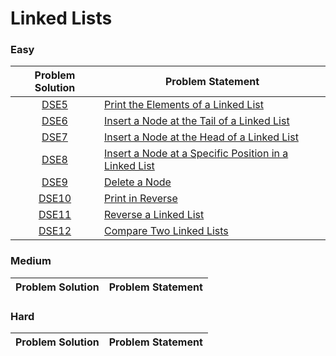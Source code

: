# Linked Lists

### Easy

| Problem Solution | Problem Statement                                       |
| :--------------: | ------------------------------------------------------- |
|      [DSE5]      | [Print the Elements of a Linked List]                   |
|      [DSE6]      | [Insert a Node at the Tail of a Linked List]            |
|      [DSE7]      | [Insert a Node at the Head of a Linked List]            |
|      [DSE8]      | [Insert a Node at a Specific Position in a Linked List] |
|      [DSE9]      | [Delete a Node]                                         |
|     [DSE10]      | [Print in Reverse]                                      |
|     [DSE11]      | [Reverse a Linked List]                                 |
|     [DSE12]      | [Compare Two Linked Lists]                              |

### Medium

| Problem Solution | Problem Statement |
| :--------------: | ----------------- |

### Hard

| Problem Solution | Problem Statement |
| :--------------: | ----------------- |

[//]: # "Easy"
[dse5]: Easy/DSE5.js?ts=4
[print the elements of a linked list]: https://www.hackerrank.com/challenges/print-the-elements-of-a-linked-list/problem
[dse6]: Easy/DSE6.js?ts=4
[insert a node at the tail of a linked list]: https://www.hackerrank.com/challenges/insert-a-node-at-the-tail-of-a-linked-list/problem
[dse7]: Easy/DSE7.js?ts=4
[insert a node at the head of a linked list]: https://www.hackerrank.com/challenges/insert-a-node-at-the-head-of-a-linked-list/problem
[dse8]: Easy/DSE8.js?ts=4
[insert a node at a specific position in a linked list]: https://www.hackerrank.com/challenges/insert-a-node-at-a-specific-position-in-a-linked-list/problem
[dse9]: Easy/DSE9.js?ts=4
[delete a node]: https://www.hackerrank.com/challenges/delete-a-node-from-a-linked-list/problem
[dse10]: Easy/DSE10.js?ts=4
[print in reverse]: https://www.hackerrank.com/challenges/print-the-elements-of-a-linked-list-in-reverse/problem
[dse11]: Easy/DSE11.js?ts=4
[reverse a linked list]: https://www.hackerrank.com/challenges/reverse-a-linked-list/problem
[dse12]: Easy/DSE12.js?ts=4
[compare two linked lists]: https://www.hackerrank.com/challenges/compare-two-linked-lists/problem
[//]: # "Medium"
[//]: # "Hard"
[//]: # "EOF"
